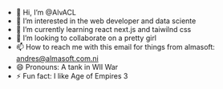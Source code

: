 - 👋 Hi, I’m @AlvACL
- 👀 I’m interested in the web developer and data sciente
- 🌱 I’m currently learning react next.js and taiwilnd css
- 💞️ I’m looking to collaborate on a pretty girl
- 📫 How to reach me with this email for things from almasoft: andres@almasoft.com.ni
- 😄 Pronouns: A tank in WII War
- ⚡ Fun fact: I like Age of Empires 3

<!---
AlvACL/AlvACL is a ✨ special ✨ repository because its `README.md` (this file) appears on your GitHub profile.
You can click the Preview link to take a look at your changes.
--->

